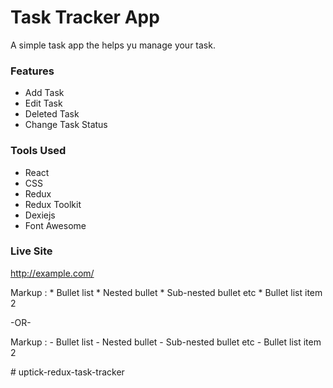 # Task Tracker App

A simple task app the helps yu manage your task.

### Features
* Add Task
* Edit Task
* Deleted Task
* Change Task Status

### Tools Used
* React
* CSS
* Redux
* Redux Toolkit
* Dexiejs
* Font Awesome

### Live Site
<http://example.com/>

 Markup : * Bullet list
              * Nested bullet
                  * Sub-nested bullet etc
          * Bullet list item 2

-OR-

 Markup : - Bullet list
              - Nested bullet
                  - Sub-nested bullet etc
          - Bullet list item 2 


#   u p t i c k - r e d u x - t a s k - t r a c k e r 
 
 

